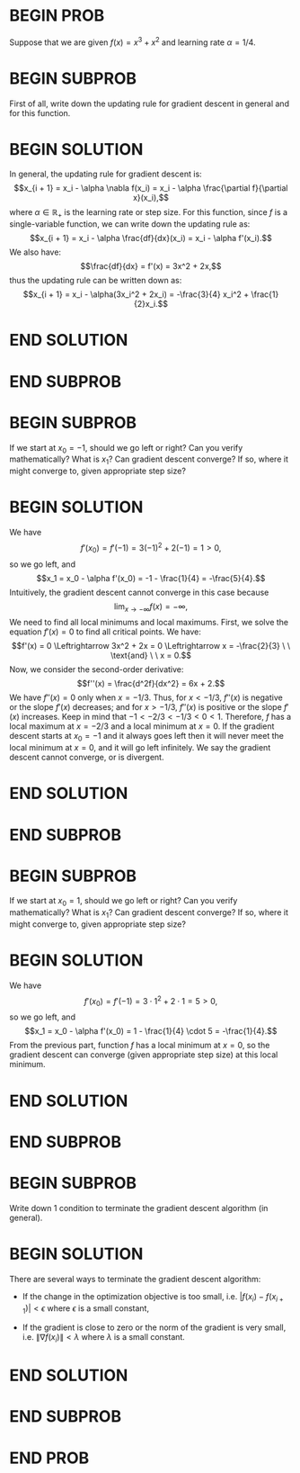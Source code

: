 # BEGIN PROB

Suppose that we are given $f(x) = x^3 + x^2$ and learning rate
$\alpha = 1/4$.

# BEGIN SUBPROB

First of all, write down the updating rule for gradient
descent in general and for this function.

# BEGIN SOLUTION

In general, the updating rule for gradient descent is:
$$x_{i + 1} = x_i - \alpha \nabla f(x_i) = x_i - \alpha \frac{\partial f}{\partial x}(x_i),$$
where $\alpha \in \mathbb{R}_+$ is the learning rate or step size. For
this function, since $f$ is a single-variable function, we can write
down the updating rule as:
$$x_{i + 1} = x_i - \alpha \frac{df}{dx}(x_i) = x_i - \alpha f'(x_i).$$
We also have: $$\frac{df}{dx} = f'(x) = 3x^2 + 2x,$$ thus the updating
rule can be written down as:
$$x_{i + 1} = x_i - \alpha(3x_i^2 + 2x_i) = -\frac{3}{4} x_i^2 + \frac{1}{2}x_i.$$

# END SOLUTION

# END SUBPROB

# BEGIN SUBPROB

If we start at $x_0 = -1$, should we go left or right? Can
you verify mathematically? What is $x_1$? Can gradient descent converge?
If so, where it might converge to, given appropriate step size? 

# BEGIN SOLUTION

We have $$f'(x_0) = f'(-1) = 3(-1)^2 + 2(-1) = 1 > 0,$$ so we go left,
and $$x_1 = x_0 - \alpha f'(x_0) = -1 - \frac{1}{4} = -\frac{5}{4}.$$
Intuitively, the gradient descent cannot converge in this case because
$$\text{lim}_{x \rightarrow -\infty} f(x) = -\infty,$$ We need to find
all local minimums and local maximums. First, we solve the equation
$f'(x) = 0$ to find all critical points. We have:
$$f'(x) = 0 \Leftrightarrow 3x^2 + 2x = 0 \Leftrightarrow x = -\frac{2}{3} \ \ \text{and} \ \ x = 0.$$
Now, we consider the second-order derivative:
$$f''(x) = \frac{d^2f}{dx^2} = 6x + 2.$$ We have $f''(x) = 0$ only when
$x = -1/3$. Thus, for $x < -1/3$, $f''(x)$ is negative or the slope
$f'(x)$ decreases; and for $x > -1/3$, $f''(x)$ is positive or the slope
$f'(x)$ increases. Keep in mind that $-1 < -2/3 < -1/3 < 0 < 1$.
Therefore, $f$ has a local maximum at $x = -2/3$ and a local minimum at
$x = 0$. If the gradient descent starts at $x_0 = -1$ and it always goes
left then it will never meet the local minimum at $x = 0$, and it will
go left infinitely. We say the gradient descent cannot converge, or is
divergent.

# END SOLUTION

# END SUBPROB

# BEGIN SUBPROB

If we start at $x_0 = 1$, should we go left or right? Can
you verify mathematically? What is $x_1$? Can gradient descent converge?
If so, where it might converge to, given appropriate step size?

# BEGIN SOLUTION

We have $$f'(x_0) = f'(-1) = 3 \cdot 1^2 + 2 \cdot 1 = 5 > 0,$$ so we go
left, and
$$x_1 = x_0 - \alpha f'(x_0) = 1 - \frac{1}{4} \cdot 5 = -\frac{1}{4}.$$
From the previous part, function $f$ has a local minimum at $x = 0$, so
the gradient descent can converge (given appropriate step size) at this
local minimum.

# END SOLUTION

# END SUBPROB

# BEGIN SUBPROB

Write down 1 condition to terminate the gradient descent
algorithm (in general).

# BEGIN SOLUTION

There are several ways to terminate the gradient descent algorithm:

-   If the change in the optimization objective is too small, i.e.
    $|f(x_i) - f(x_{i + 1})| < \epsilon$ where $\epsilon$ is a small
    constant,

-   If the gradient is close to zero or the norm of the gradient is very
    small, i.e. $\|\nabla f(x_i)\| < \lambda$ where $\lambda$ is a small
    constant.

# END SOLUTION

# END SUBPROB

# END PROB